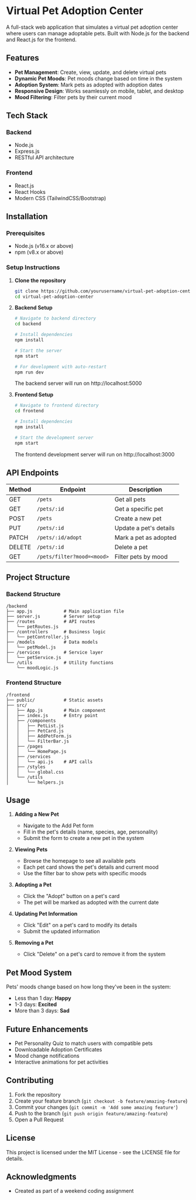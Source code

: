 # Virtual Pet Adoption Center

A full-stack web application that simulates a virtual pet adoption center where users can manage adoptable pets. Built with Node.js for the backend and React.js for the frontend.

## Features

- **Pet Management**: Create, view, update, and delete virtual pets
- **Dynamic Pet Moods**: Pet moods change based on time in the system
- **Adoption System**: Mark pets as adopted with adoption dates
- **Responsive Design**: Works seamlessly on mobile, tablet, and desktop
- **Mood Filtering**: Filter pets by their current mood

## Tech Stack

### Backend
- Node.js
- Express.js
- RESTful API architecture

### Frontend
- React.js
- React Hooks
- Modern CSS (TailwindCSS/Bootstrap)

## Installation

### Prerequisites
- Node.js (v16.x or above)
- npm (v8.x or above)

### Setup Instructions

1. **Clone the repository**
   ```bash
   git clone https://github.com/yourusername/virtual-pet-adoption-center.git
   cd virtual-pet-adoption-center
   ```

2. **Backend Setup**
   ```bash
   # Navigate to backend directory
   cd backend
   
   # Install dependencies
   npm install
   
   # Start the server
   npm start
   
   # For development with auto-restart
   npm run dev
   ```
   
   The backend server will run on http://localhost:5000

3. **Frontend Setup**
   ```bash
   # Navigate to frontend directory
   cd frontend
   
   # Install dependencies
   npm install
   
   # Start the development server
   npm start
   ```
   
   The frontend development server will run on http://localhost:3000

## API Endpoints

| Method | Endpoint | Description |
|--------|----------|-------------|
| GET | `/pets` | Get all pets |
| GET | `/pets/:id` | Get a specific pet |
| POST | `/pets` | Create a new pet |
| PUT | `/pets/:id` | Update a pet's details |
| PATCH | `/pets/:id/adopt` | Mark a pet as adopted |
| DELETE | `/pets/:id` | Delete a pet |
| GET | `/pets/filter?mood=<mood>` | Filter pets by mood |

## Project Structure

### Backend Structure
```
/backend
├── app.js            # Main application file
├── server.js         # Server setup
├── /routes           # API routes
│   └── petRoutes.js
├── /controllers      # Business logic
│   └── petController.js
├── /models           # Data models
│   └── petModel.js
├── /services         # Service layer
│   └── petService.js
└── /utils            # Utility functions
    └── moodLogic.js
```

### Frontend Structure
```
/frontend
├── public/           # Static assets
├── src/
│   ├── App.js        # Main component
│   ├── index.js      # Entry point
│   ├── /components
│   │   ├── PetList.js
│   │   ├── PetCard.js
│   │   ├── AddPetForm.js
│   │   └── FilterBar.js
│   ├── /pages
│   │   └── HomePage.js
│   ├── /services
│   │   └── api.js    # API calls
│   ├── /styles
│   │   └── global.css
│   └── /utils
│       └── helpers.js
```

## Usage

1. **Adding a New Pet**
   - Navigate to the Add Pet form
   - Fill in the pet's details (name, species, age, personality)
   - Submit the form to create a new pet in the system

2. **Viewing Pets**
   - Browse the homepage to see all available pets
   - Each pet card shows the pet's details and current mood
   - Use the filter bar to show pets with specific moods

3. **Adopting a Pet**
   - Click the "Adopt" button on a pet's card
   - The pet will be marked as adopted with the current date

4. **Updating Pet Information**
   - Click "Edit" on a pet's card to modify its details
   - Submit the updated information

5. **Removing a Pet**
   - Click "Delete" on a pet's card to remove it from the system

## Pet Mood System

Pets' moods change based on how long they've been in the system:
- Less than 1 day: **Happy**
- 1-3 days: **Excited**
- More than 3 days: **Sad**

## Future Enhancements

- Pet Personality Quiz to match users with compatible pets
- Downloadable Adoption Certificates
- Mood change notifications
- Interactive animations for pet activities

## Contributing

1. Fork the repository
2. Create your feature branch (`git checkout -b feature/amazing-feature`)
3. Commit your changes (`git commit -m 'Add some amazing feature'`)
4. Push to the branch (`git push origin feature/amazing-feature`)
5. Open a Pull Request

## License

This project is licensed under the MIT License - see the LICENSE file for details.

## Acknowledgments

- Created as part of a weekend coding assignment
